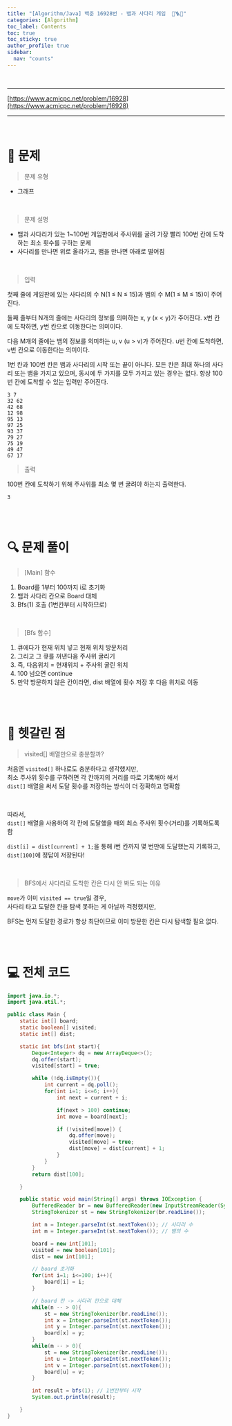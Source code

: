 ```yaml
---
title: "[Algorithm/Java] 백준 16928번 - 뱀과 사다리 게임  🐍🪜🎲"
categories: [Algorithm]
toc_label: Contents
toc: true
toc_sticky: true
author_profile: true
sidebar:
  nav: "counts"
---
```


<br>

---

[https://www.acmicpc.net/problem/16928](https://www.acmicpc.net/problem/16928)

---

<br>

# 📌 문제

> 문제 유형

- 그래프

<br>

> 문제 설명

- 뱀과 사다리가 있는 1~100번 게임판에서 주사위를 굴려 가장 빨리 100번 칸에 도착하는 최소 횟수를 구하는 문제
- 사다리를 만나면 위로 올라가고, 뱀을 만나면 아래로 떨어짐

<br>

> 입력

첫째 줄에 게임판에 있는 사다리의 수 N(1 ≤ N ≤ 15)과 뱀의 수 M(1 ≤ M ≤ 15)이 주어진다.

둘째 줄부터 N개의 줄에는 사다리의 정보를 의미하는 x, y (x < y)가 주어진다. x번 칸에 도착하면, y번 칸으로 이동한다는 의미이다.

다음 M개의 줄에는 뱀의 정보를 의미하는 u, v (u > v)가 주어진다. u번 칸에 도착하면, v번 칸으로 이동한다는 의미이다.

1번 칸과 100번 칸은 뱀과 사다리의 시작 또는 끝이 아니다. 모든 칸은 최대 하나의 사다리 또는 뱀을 가지고 있으며, 동시에 두 가지를 모두 가지고 있는 경우는 없다. 항상 100번 칸에 도착할 수 있는 입력만 주어진다.

```
3 7
32 62
42 68
12 98
95 13
97 25
93 37
79 27
75 19
49 47
67 17
```

> 출력

100번 칸에 도착하기 위해 주사위를 최소 몇 번 굴려야 하는지 출력한다.

```
3
```

<br><br>

# 🔍 문제 풀이

> [Main] 함수

1. Board를 1부터 100까지 i로 초기화
2. 뱀과 사다리 칸으로 Board 대체
3. Bfs(1) 호출 (1번칸부터 시작하므로)

<br>

> [Bfs 함수]

1. 큐에다가 현재 위치 넣고 현재 위치 방문처리
2. 그리고 그 큐를 꺼낸다음 주사위 굴리기
3. 즉, 다음위치 = 현재위치 + 주사위 굴린 위치
4. 100 넘으면 continue
5. 만약 방문하지 않은 칸이라면, dist 배열에 횟수 저장 후 다음 위치로 이동

<br><br>

# 📌 헷갈린 점

> visited[] 배열만으로 충분할까?

처음엔 `visited[]` 하나로도 충분하다고 생각했지만,<br>
최소 주사위 횟수를 구하려면 각 칸까지의 거리를 따로 기록해야 해서<br>
`dist[]` 배열을 써서 도달 횟수를 저장하는 방식이 더 정확하고 명확함

<br>

따라서,<br>
`dist[]` 배열을 사용하여 각 칸에 도달했을 때의 최소 주사위 횟수(거리)를 기록하도록 함

`dist[i] = dist[current] + 1;`을 통해 i번 칸까지 몇 번만에 도달했는지 기록하고, `dist[100]`에 정답이 저장된다!

<br>

> BFS에서 사다리로 도착한 칸은 다시 안 봐도 되는 이유

`move`가 이미 `visited == true`일 경우,<br>
사다리 타고 도달한 칸을 탐색 못하는 게 아닐까 걱정했지만,

BFS는 먼저 도달한 경로가 항상 최단이므로
이미 방문한 칸은 다시 탐색할 필요 없다.

<br><br>

# 💻 전체 코드

```java
import java.io.*;
import java.util.*;

public class Main {
    static int[] board;
    static boolean[] visited;
    static int[] dist;

    static int bfs(int start){
        Deque<Integer> dq = new ArrayDeque<>();
        dq.offer(start);
        visited[start] = true;

        while (!dq.isEmpty()){
            int current = dq.poll();
            for(int i=1; i<=6; i++){
                int next = current + i;

                if(next > 100) continue;
                int move = board[next];

                if (!visited[move]) {
                    dq.offer(move);
                    visited[move] = true;
                    dist[move] = dist[current] + 1;
                }
            }
        }
        return dist[100];

    }

    public static void main(String[] args) throws IOException {
        BufferedReader br = new BufferedReader(new InputStreamReader(System.in));
        StringTokenizer st = new StringTokenizer(br.readLine());

        int n = Integer.parseInt(st.nextToken()); // 사다리 수
        int m = Integer.parseInt(st.nextToken()); // 뱀의 수

        board = new int[101];
        visited = new boolean[101];
        dist = new int[101];

        // board 초기화
        for(int i=1; i<=100; i++){
            board[i] = i;
        }

        // board 칸 -> 사다리 칸으로 대체
        while(n -- > 0){
            st = new StringTokenizer(br.readLine());
            int x = Integer.parseInt(st.nextToken());
            int y = Integer.parseInt(st.nextToken());
            board[x] = y;
        }
        while(m -- > 0){
            st = new StringTokenizer(br.readLine());
            int u = Integer.parseInt(st.nextToken());
            int v = Integer.parseInt(st.nextToken());
            board[u] = v;
        }

        int result = bfs(1); // 1번칸부터 시작
        System.out.println(result);

    }
}
```

<br>
